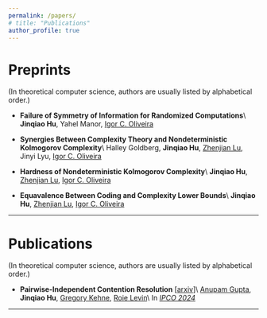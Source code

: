 ```yaml
---
permalink: /papers/
# title: "Publications"
author_profile: true
---
```


# Preprints

(In theoretical computer science, authors are usually listed by alphabetical order.)

+ **Failure of Symmetry of Information for Randomized Computations**\\
  **Jinqiao Hu**, Yahel Manor, [Igor C. Oliveira](https://www.dcs.warwick.ac.uk/~igorcarb/)

+ **Synergies Between Complexity Theory and Nondeterministic Kolmogorov Complexity**\\
  Halley Goldberg, **Jinqiao Hu**, [Zhenjian Lu](https://luzhenjian.github.io/), Jinyi Lyu, [Igor C. Oliveira](https://www.dcs.warwick.ac.uk/~igorcarb/)


+ **Hardness of Nondeterministic Kolmogorov Complexity**\\
  **Jinqiao Hu**, [Zhenjian Lu](https://luzhenjian.github.io/), [Igor C. Oliveira](https://www.dcs.warwick.ac.uk/~igorcarb/)


+ **Equavalence Between Coding and Complexity Lower Bounds**\\
  **Jinqiao Hu**, [Zhenjian Lu](https://luzhenjian.github.io/), [Igor C. Oliveira](https://www.dcs.warwick.ac.uk/~igorcarb/)

---

# Publications

(In theoretical computer science, authors are usually listed by alphabetical order.)

+ **Pairwise-Independent Contention Resolution** [[arxiv](https://arxiv.org/abs/2406.15876)]\\
  [Anupam Gupta](https://cs.nyu.edu/~anupamg/), **Jinqiao Hu**, [Gregory Kehne](https://gregorykehne.com/), [Roie Levin](https://roielevin.com/)\\
  In [*IPCO 2024*](https://ipco2024.ii.uni.wroc.pl)

---